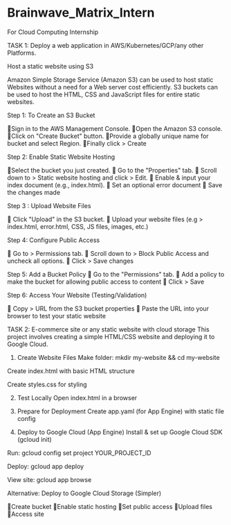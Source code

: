 # Brainwave_Matrix_Intern

For Cloud Computing Internship 

TASK 1:
Deploy a web application in AWS/Kubernetes/GCP/any other Platforms.

Host a static website using S3  

Amazon Simple Storage Service (Amazon S3) can be used to host static Websites without a need for a Web server cost efficiently. S3 buckets can be used to host the HTML, CSS and JavaScript files for entire static websites.

Step 1: To Create an S3 Bucket 

🔸Sign in to the AWS Management Console.
🔸Open the Amazon S3 console.
🔸Click on "Create Bucket" button.
🔸Provide a globally unique name for bucket and select Region.
🔸Finally click > Create

Step 2: Enable Static Website Hosting

🔹Select the bucket you just created.
🔹 Go to the "Properties" tab.
🔹 Scroll down to > Static website hosting and click > Edit. 
🔹 Enable & input your index document (e.g., index.html). 
🔹 Set an optional error document
🔹 Save the changes made

Step 3 : Upload Website Files

🔺  Click "Upload" in the S3 bucket.
🔺 Upload your website files (e.g > index.html, error.html, CSS, JS files, images, etc.)

Step 4: Configure Public Access

 🔹 Go to > Permissions tab.
 🔹 Scroll down to > Block Public Access and uncheck all options.
 🔹 Click > Save changes

Step 5: Add a Bucket Policy
🔸 Go to the "Permissions" tab.
🔸 Add a policy to make the bucket for allowing public access to content
🔸 Click > Save

Step 6: Access Your Website (Testing/Validation)

🔹 Copy > URL from the S3 bucket properties 
🔹 Paste the URL into your browser to test your static website

TASK 2:
E-commerce site or any static website with cloud storage
This project involves creating a simple HTML/CSS website and deploying it to Google Cloud.

1. Create Website Files
Make folder: mkdir my-website && cd my-website

Create index.html with basic HTML structure

Create styles.css for styling

2. Test Locally
Open index.html in a browser

3. Prepare for Deployment
Create app.yaml (for App Engine) with static file config

4. Deploy to Google Cloud (App Engine)
Install & set up Google Cloud SDK (gcloud init)

Run: gcloud config set project YOUR_PROJECT_ID

Deploy: gcloud app deploy

View site: gcloud app browse

Alternative: Deploy to Google Cloud Storage (Simpler)

🔹Create bucket
🔹Enable static hosting
🔹Set public access
🔹Upload files
🔹Access site 



